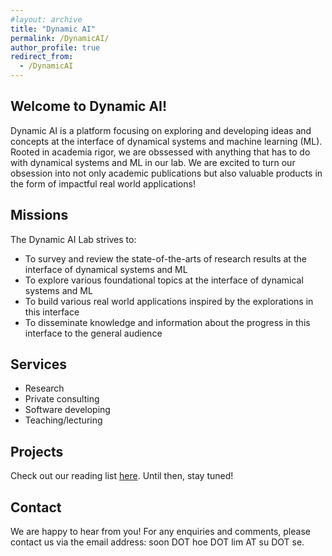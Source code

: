 ```yaml
---
#layout: archive
title: "Dynamic AI"
permalink: /DynamicAI/
author_profile: true
redirect_from:
  - /DynamicAI
---
```


## Welcome to Dynamic AI!
Dynamic AI is a platform focusing on exploring and developing ideas and concepts at the interface of dynamical systems and machine learning (ML). Rooted in academia rigor, we are obssessed with anything that has to do with dynamical systems and ML in our lab. We are excited to turn our obsession into not only academic publications but also valuable products in the form of impactful real world applications! 
<br>

## Missions
The Dynamic AI Lab strives to:
- To survey and review the state-of-the-arts of research results at the interface of dynamical systems and ML 
- To explore various foundational topics at the interface of dynamical systems and ML 
- To build various real world applications inspired by the explorations in this interface
- To disseminate knowledge and information about the progress in this interface to the general audience 

## Services
- Research 
- Private consulting
- Software developing 
- Teaching/lecturing    

## Projects 
Check out our reading list [here](https://shoelim.github.io/DSxML/). Until then, stay tuned!
<br>

## Contact 
We are happy to hear from you! For any enquiries and comments, please contact us via the email address: soon DOT hoe DOT lim AT su DOT se. 
